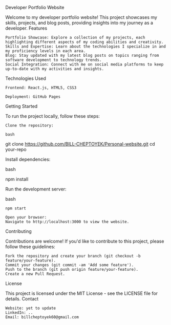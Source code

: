 Developer Portfolio Website

Welcome to my developer portfolio website! This project showcases my skills, projects, and blog posts, providing insights into my journey as a developer.
Features

    Portfolio Showcase: Explore a collection of my projects, each highlighting different aspects of my coding abilities and creativity.
    Skills and Expertise: Learn about the technologies I specialize in and my proficiency levels in each area.
    Blog: Stay updated with my latest blog posts on topics ranging from software development to technology trends.
    Social Integration: Connect with me on social media platforms to keep up-to-date with my activities and insights.

Technologies Used

    Frontend: React.js, HTML5, CSS3
    
    Deployment: GitHub Pages

Getting Started

To run the project locally, follow these steps:

    Clone the repository:

    bash

git clone https://github.com/BILL-CHEPTOYEK/Personal-website.git
cd your-repo

Install dependencies:

bash

npm install

Run the development server:

bash

    npm start

    Open your browser:
    Navigate to http://localhost:3000 to view the website.

Contributing

Contributions are welcome! If you'd like to contribute to this project, please follow these guidelines:

    Fork the repository and create your branch (git checkout -b feature/your-feature).
    Commit your changes (git commit -am 'Add some feature').
    Push to the branch (git push origin feature/your-feature).
    Create a new Pull Request.

License

This project is licensed under the MIT License - see the LICENSE file for details.
Contact

    Website: yet to update
    LinkedIn: ..
    Email: billcheptoyek60@gmail.com


